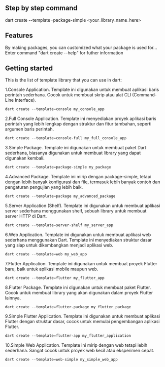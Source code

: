 <!-- 
This README describes the package. If you publish this package to pub.dev,
this README's contents appear on the landing page for your package.

For information about how to write a good package README, see the guide for
[writing package pages](https://dart.dev/guides/libraries/writing-package-pages). 

For general information about developing packages, see the Dart guide for
[creating packages](https://dart.dev/guides/libraries/create-library-packages)
and the Flutter guide for
[developing packages and plugins](https://flutter.dev/developing-packages). 
-->

## Step by step command

dart create --template=package-simple <your_library_name_here> 

## Features 

By making packages, you can customized what your package is used for... Enter command "dart create --help" for futher information

## Getting started

This is the list of template library that you can use in dart:

1.Console Application.
Template ini digunakan untuk membuat aplikasi baris perintah sederhana. Cocok untuk membuat skrip atau alat CLI (Command-Line Interface).

```dart
dart create --template=console my_console_app
```

2.Full Console Application.
Template ini menyediakan proyek aplikasi baris perintah yang lebih lengkap dengan struktur dan fitur tambahan, seperti argumen baris perintah.

```dart
dart create --template=console-full my_full_console_app
```

3.Simple Package.
Template ini digunakan untuk membuat paket Dart sederhana, biasanya digunakan untuk membuat library yang dapat digunakan kembali.

```dart
dart create --template=package-simple my_package
```

4.Advanced Package.
Template ini mirip dengan package-simple, tetapi dengan lebih banyak konfigurasi dan file, termasuk lebih banyak contoh dan pengaturan pengujian yang lebih baik.

```dart
dart create --template=package my_advanced_package
```

5.Server Application (Shelf).
Template ini digunakan untuk membuat aplikasi server sederhana menggunakan shelf, sebuah library untuk membuat server HTTP di Dart.

```dart
dart create --template=server-shelf my_server_app
```

6.Web Application.
Template ini digunakan untuk membuat aplikasi web sederhana menggunakan Dart. Template ini menyediakan struktur dasar yang siap untuk dikembangkan menjadi aplikasi web.

```dart
dart create --template=web my_web_app
```

7.Flutter Application.
Template ini digunakan untuk membuat proyek Flutter baru, baik untuk aplikasi mobile maupun web.

```dart
dart create --template=flutter my_flutter_app
```

8.Flutter Package.
Template ini digunakan untuk membuat paket Flutter. Cocok untuk membuat library yang akan digunakan dalam proyek Flutter lainnya.

```dart
dart create --template=flutter-package my_flutter_package
```

9.Simple Flutter Application.
Template ini digunakan untuk membuat aplikasi Flutter dengan struktur dasar, cocok untuk memulai pengembangan aplikasi Flutter.

```dart
dart create --template=flutter-app my_flutter_application
```

10.Simple Web Application.
Template ini mirip dengan web tetapi lebih sederhana. Sangat cocok untuk proyek web kecil atau eksperimen cepat.

```dart
dart create --template=web-simple my_simple_web_app
```



